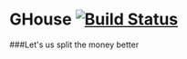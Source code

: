 # GHouse [![Build Status](https://travis-ci.org/whilu/GHouse.svg)](https://travis-ci.org/whilu/GHouse)
###Let's us split the money better